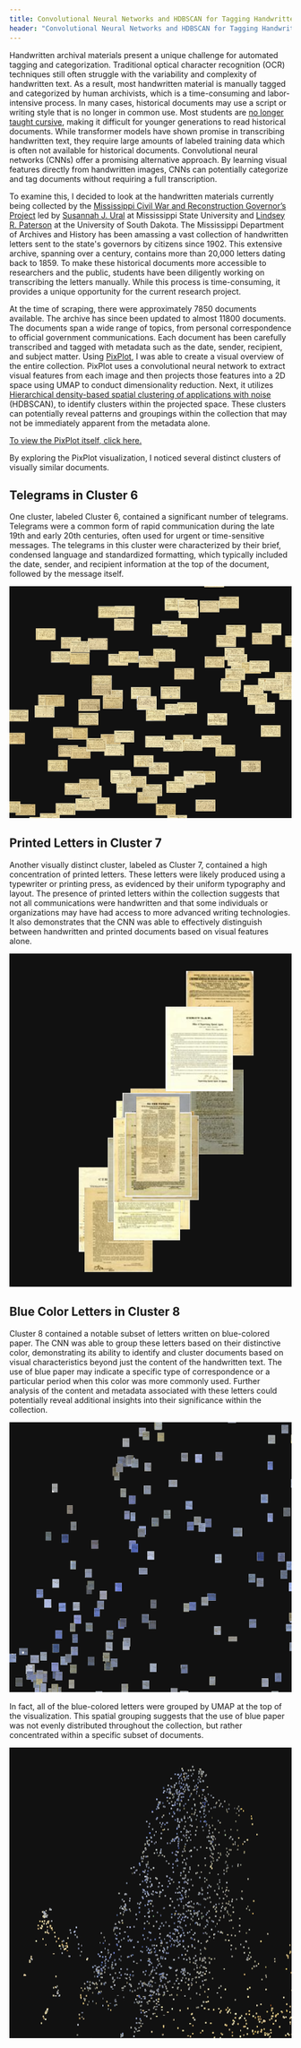 ```yaml
---
title: Convolutional Neural Networks and HDBSCAN for Tagging Handwritten Archival Material
header: "Convolutional Neural Networks and HDBSCAN for Tagging Handwritten Archival Material"
---
```


Handwritten archival materials present a unique challenge for automated tagging and categorization. Traditional optical character recognition (OCR) techniques still often struggle with the variability and complexity of handwritten text. As a result, most handwritten material is manually tagged and categorized by human archivists, which is a time-consuming and labor-intensive process. In many cases, historical documents may use a script or writing style that is no longer in common use. Most students are [no longer taught cursive](https://www.theatlantic.com/magazine/archive/2022/10/gen-z-handwriting-teaching-cursive-history/671246/), making it difficult for younger generations to read historical documents. While transformer models have shown promise in transcribing handwritten text, they require large amounts of labeled training data which is often not available for historical documents. Convolutional neural networks (CNNs) offer a promising alternative approach. By learning visual features directly from handwritten images, CNNs can potentially categorize and tag documents without requiring a full transcription.

To examine this, I decided to look at the handwritten materials currently being collected by the [Mississippi Civil War and Reconstruction Governor’s Project](https://cwrgm.org/) led by [Susannah J. Ural](https://www.history.msstate.edu/directory/abc123) at Mississippi State University and [Lindsey R. Paterson](https://lindseyraepeterson.com/) at the University of South Dakota. The Mississippi Department of Archives and History has been amassing a vast collection of handwritten letters sent to the state's governors by citizens since 1902. This extensive archive, spanning over a century, contains more than 20,000 letters dating back to 1859. To make these historical documents more accessible to researchers and the public, students have been diligently working on transcribing the letters manually. While this process is time-consuming, it provides a unique opportunity for the current research project.

At the time of scraping, there were approximately 7850 documents available. The archive has since been updated to almost 11800 documents. The documents span a wide range of topics, from personal correspondence to official government communications. Each document has been carefully transcribed and tagged with metadata such as the date, sender, recipient, and subject matter. Using [PixPlot](https://github.com/YaleDHLab/pix-plot), I was able to create a visual overview of the entire collection. PixPlot uses a convolutional neural network to extract visual features from each image and then projects those features into a 2D space using UMAP to conduct dimensionality reduction. Next, it utilizes [Hierarchical density-based spatial clustering of applications with noise](https://hdbscan.readthedocs.io/en/latest/how_hdbscan_works.html) (HDBSCAN), to identify clusters within the projected space. These clusters can potentially reveal patterns and groupings within the collection that may not be immediately apparent from the metadata alone.

[To view the PixPlot itself, click here.](https://nabeelsiddiqui.net/civil_war_and_reconstruction_governors/)

By exploring the PixPlot visualization, I noticed several distinct clusters of visually similar documents.


## Telegrams in Cluster 6

One cluster, labeled Cluster 6, contained a significant number of telegrams. Telegrams were a common form of rapid communication during the late 19th and early 20th centuries, often used for urgent or time-sensitive messages. The telegrams in this cluster were characterized by their brief, condensed language and standardized formatting, which typically included the date, sender, and recipient information at the top of the document, followed by the message itself.

![](../assets/governors_reconstruction/cluster_6_telegrams.png)

## Printed Letters in Cluster 7

Another visually distinct cluster, labeled as Cluster 7, contained a high concentration of printed letters. These letters were likely produced using a typewriter or printing press, as evidenced by their uniform typography and layout. The presence of printed letters within the collection suggests that not all communications were handwritten and that some individuals or organizations may have had access to more advanced writing technologies. It also demonstrates that the CNN was able to effectively distinguish between handwritten and printed documents based on visual features alone.

![](../assets/governors_reconstruction/cluster_7_printed.png)


## Blue Color Letters in Cluster 8

Cluster 8 contained a notable subset of letters written on blue-colored paper. The CNN was able to group these letters based on their distinctive color, demonstrating its ability to identify and cluster documents based on visual characteristics beyond just the content of the handwritten text. The use of blue paper may indicate a specific type of correspondence or a particular period when this color was more commonly used. Further analysis of the content and metadata associated with these letters could potentially reveal additional insights into their significance within the collection.

![](../assets/governors_reconstruction/cluster_8_color.png)

In fact, all of the blue-colored letters were grouped by UMAP at the top of the visualization. This spatial grouping suggests that the use of blue paper was not evenly distributed throughout the collection, but rather concentrated within a specific subset of documents.

![](../assets/governors_reconstruction/color_grouping.png)
